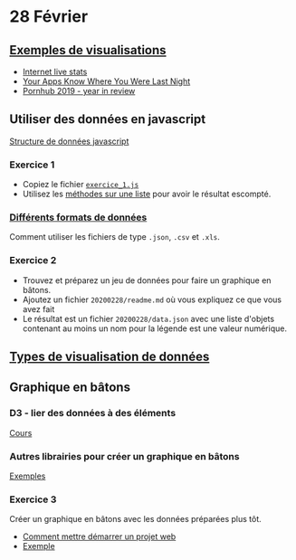 # 28 Février

## [Exemples de visualisations](modules/exemples_vis_1/readme.md)

* [Internet live stats](modules/exemples_vis_1/readme.md#internet-live-stats)
* [Your Apps Know Where You Were Last Night](modules/exemples_vis_1/readme.md#your-apps-know-where-you-were-last-night)
* [Pornhub 2019 - year in review](modules/exemples_vis_1/readme.md#pornhub-2019---year-in-review)

## Utiliser des données en javascript

[Structure de données javascript](https://observablehq.com/@idris-maps/structure-de-donnees-javascript)

### Exercice 1

* Copiez le fichier [`exercice_1.js`](modules/exercices/2020-02-28/exercice_1.js)
* Utilisez les [méthodes sur une liste](https://observablehq.com/@idris-maps/methodes-sur-une-liste-array) pour avoir le résultat escompté. 

### [Différents formats de données](modules/formats_donnees/readme.md)

Comment utiliser les fichiers de type `.json`, `.csv` et `.xls`.

### Exercice 2

* Trouvez et préparez un jeu de données pour faire un graphique en bâtons.
* Ajoutez un fichier `20200228/readme.md` où vous expliquez ce que vous avez fait
* Le résultat est un fichier `20200228/data.json` avec une liste d'objets contenant au moins un nom pour la légende est une valeur numérique.

## [Types de visualisation de données](https://observablehq.com/@idris-maps/visualisation-de-donnees)

## Graphique en bâtons

### D3 - lier des données à des éléments

[Cours](https://observablehq.com/@idris-maps/d3-joindre-des-donnees-a-des-elements)

### Autres librairies pour créer un graphique en bâtons

[Exemples](https://observablehq.com/@idris-maps/graphiques-en-batons)

### Exercice 3

Créer un graphique en bâtons avec les données préparées plus tôt.

* [Comment mettre démarrer un projet web](recettes/readme.md)
* [Exemple](modules/graphique_batons_1/readme.md)